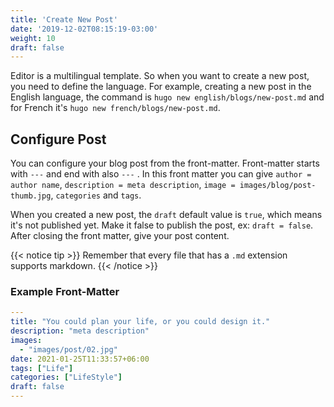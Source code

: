 ```yaml
---
title: 'Create New Post'
date: '2019-12-02T08:15:19-03:00'
weight: 10
draft: false
---
```


Editor is a multilingual template. So when you want to create a new post, you need to define the language. For example, creating a new post in the English language, the command is `hugo new english/blogs/new-post.md` and for French it's `hugo new french/blogs/new-post.md`.

## Configure Post

You can configure your blog post from the front-matter. Front-matter starts with `---` and end with also `---` . In this front matter you can give `author = author name`, `description = meta description`, `image = images/blog/post-thumb.jpg`, `categories` and `tags`.

When you created a new post, the `draft` default value is `true`, which means it's not published yet. Make it false to publish the post, ex: `draft = false`.
After closing the front matter, give your post content. 

{{< notice tip >}}
Remember that every file that has a `.md` extension supports markdown.
{{< /notice >}}

### Example Front-Matter

```yml
---
title: "You could plan your life, or you could design it."
description: "meta description"
images:
  - "images/post/02.jpg"
date: 2021-01-25T11:33:57+06:00
tags: ["Life"]
categories: ["LifeStyle"]
draft: false
---
```